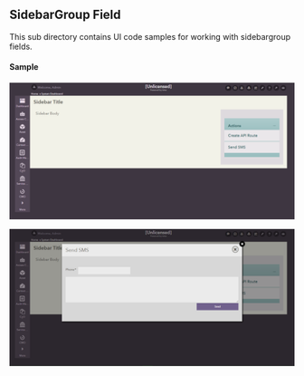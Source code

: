 ## SidebarGroup Field
This sub directory contains UI code samples for working with sidebargroup fields.

#### Sample

![SidebarGroup Field](images/s1.PNG)

![Sidebar Link](images/s2.PNG)